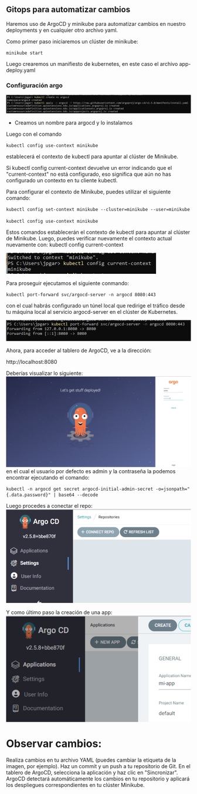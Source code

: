 ## Gitops para automatizar cambios

Haremos uso de ArgoCD y minikube para automatizar cambios en nuestro deployments y en cualquier otro archivo yaml.

Como primer paso iniciaremos un clúster de minikube:
```
minikube start
```

Luego crearemos un manifiesto de kubernetes, en este caso el archivo app-deploy.yaml

### Configuración argo
<picture>
  <img alt="1" src="img/1.png">
</picture>

- Creamos un nombre para argocd y lo instalamos

Luego con el comando
```
kubectl config use-context minikube
```
establecerá el contexto de kubectl para apuntar al clúster de Minikube.


Si kubectl config current-context devuelve un error indicando que el "current-context" no está configurado, eso significa que aún no has configurado un contexto en tu cliente kubectl.

Para configurar el contexto de Minikube, puedes utilizar el siguiente comando:
```
kubectl config set-context minikube --cluster=minikube --user=minikube

kubectl config use-context minikube
```


Estos comandos establecerán el contexto de kubectl para apuntar al clúster de Minikube. Luego, puedes verificar nuevamente el contexto actual nuevamente con: kubectl config current-context

<picture>
  <img alt="2" src="img/2.png">
</picture>

Para proseguir ejecutamos el siguiente conmando:
```
kubectl port-forward svc/argocd-server -n argocd 8080:443
```
con el cual habrás configurado un túnel local que redirige el tráfico desde tu máquina local al servicio argocd-server en el clúster de Kubernetes.

<picture>
  <img alt="3" src="img/3.png">
</picture>

Ahora, para acceder al tablero de ArgoCD, ve a la dirección:

http://localhost:8080


Deberías visualizar lo siguiente:
<picture>
  <img alt="4" src="img/4.png">
</picture>
en el cual el usuario por defecto es admin y la contraseña la podemos encontrar ejecutando el comando:
```
kubectl -n argocd get secret argocd-initial-admin-secret -o=jsonpath="{.data.password}" | base64 --decode
```

Luego procedes a conectar el repo:
<picture>
  <img alt="5" src="img/5.png">
</picture>


Y como último paso la creación de una app:
<picture>
  <img alt="6" src="img/6.png">
</picture>

# Observar cambios:
Realiza cambios en tu archivo YAML (puedes cambiar la etiqueta de la imagen, por ejemplo).
Haz un commit y un push a tu repositorio de Git.
En el tablero de ArgoCD, selecciona la aplicación y haz clic en "Sincronizar".
ArgoCD detectará automáticamente los cambios en tu repositorio y aplicará los despliegues correspondientes en tu clúster Minikube.
